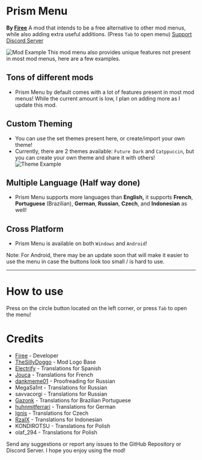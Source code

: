 # Prism Menu
**By [Firee](user:6253758)**
A mod that intends to be a free alternative to other mod menus, while also adding extra useful additions. (Press `Tab` to open menu)
[Support Discord Server](https://discord.gg/pnD8cnwdhZ)

![Mod Example](firee.PrismMenu/Screenshot1.png)
This mod menu also provides unique features not present in most mod menus, here are a few examples.
## Tons of different mods
* Prism Menu by default comes with a lot of features present in most mod menus! While the current amount is low, I plan on adding more as I update this mod.
## Custom Theming
* You can use the set themes present here, or create/import your own theme!
* Currently, there are 2 themes available: `Future Dark` and `Catppuccin`, but you can create your own theme and share it with others!
![Theme Example](firee.PrismMenu/Screenshot2.png)
## Multiple Language (Half way done)
* Prism Menu supports more languages than **English,** it supports **French**, **Portuguese** (Brazilian), **German**, **Russian**, **Czech**, and **Indonesian** as well!
## Cross Platform
* Prism Menu is available on both `Windows` and `Android`!

Note: For Android, there may be an update soon that will make it easier to use the menu in case the buttons look too small / is hard to use.

---
# How to use 
Press on the circle button located on the left corner, or press `Tab` to open the menu!

# Credits
* [Firee](https://youtube.com/@gdfiree) - Developer
* [TheSillyDoggo](https://github.com/TheSillyDoggo) - Mod Logo Base
* [Electrify](https://www.youtube.com/channel/UCxYliOd2aV6iZuc5wuG9QxA) - Translations for Spanish
* [Jouca](https://twitter.com/JoucaJouca) - Translations for French
* [dankmeme01](https://github.com/dankmeme01) - Proofreading for Russian
* MegaSa1nt - Translations for Russian
* savvacorgi - Translations for Russian
* [Gazonk](https://www.youtube.com/channel/UCgp5Tql2b6Y1Xcni82pPxmA) - Translations for Brazilian Portuguese
* [huhnmitferrari](https://discordapp.com/users/1043189307302752256) - Translations for German
* [Ignis](https://twitter.com/IgnisPeaks0) - Translations for Czech
* [RzaIX](https://twitter.com/RzaIX_) - Translations for Indonesian
* KONDIROTSU - Translations for Polish
* olaf_294 - Translations for Polish

Send any suggestions or report any issues to the GitHub Repository or Discord Server. I hope you enjoy using the mod!
